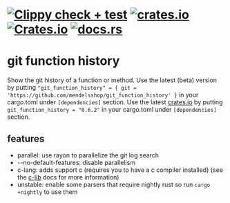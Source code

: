 
# [![Clippy check + test](https://github.com/mendelsshop/git_function_history/actions/workflows/cargo_clippy_lib.yml/badge.svg)](https://github.com/mendelsshop/git_function_history/actions/workflows/cargo_clippy_lib.yml) [![crates.io](https://img.shields.io/crates/v/git_function_history.svg?label=latest%20version)](https://crates.io/crates/git_function_history) [![Crates.io](https://img.shields.io/crates/d/git_function_history?label=crates.io%20downloads)](https://crates.io/crates/git_function_history) [![docs.rs](https://img.shields.io/docsrs/git_function_history?logo=Docs.rs)](https://docs.rs/git_function_history/latest/git_function_history)

# git function history

Show the git history of a function or method.
Use the latest (beta) version by putting `"git_function_history" = { git = 'https://github.com/mendelsshop/git_function_history' }` in your cargo.toml under `[dependencies]` section.
Use the latest [crates.io](https://crates.io/crates/git_function_history) by putting `git_function_history = "0.6.2"` in your cargo.toml under `[dependencies]` section.

## features

- parallel: use rayon to parallelize the git log search
- --no-default-features: disable parallelism
- c-lang: adds support c (requires you to have a c compiler installed) (see the [c-lib]() docs for more information)
- unstable: enable some parsers that require nightly rust so run `cargo +nightly` to use them